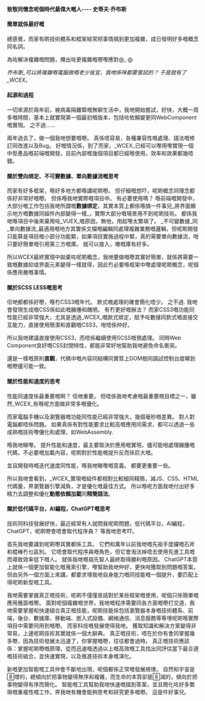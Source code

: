 <!--DESC: {"icon":"assistant"} -->
<p align="center"><svg width=8em src="@/@wcex/doc/assets/jobs.svg" ></svg></p>

#### 致敬同懷念呢個時代最偉大嘅人---- **史蒂夫·乔布斯**

#### 簡單就係最好嘅

總感覺，而家有啲技術體系和框架經常把事情搞到更加複雜，成日發明好多嘅概念同名詞。

為咗解決複雜嘅問題，攪出咗更複雜嘅嘢嚟應對@\_ @

_乔布斯_可以將複雜嘅電腦做嘅老少皆宜，我哋係咪都要嘗試的？ 于是就有了_WCEX_。

#### 起源和過程

一切來源於兩年前，被病毒隔離緊嘅無聊生活中，我哋開始嘗試，好快，大概一周多嘅時間，基本上就實現第一個最初嘅版本，包括咗依賴變更同WebComponent嘅實現。 之不過......

兩年過去了，做一個我哋想要嘅嘢。 真係唔容易，各種兼容性嘅處理、語法嘅修訂同改進以及Bug。 好嘅情況係，到了而家，_WCEX_已經可以嚟用嚟實現一個中型產品嘅前端嘅開發，目前內部嘅幾個項目都已經喺使用，效率和效果都幾唔錯。

#### 關於雙向绑定、不可變數據、單向數據流嘅思考

而家有好多框架，喺好多地方都喺講呢啲嘢。 但仔細嘅想吓，呢啲概念同理念都係好非常好嘅嘢。 但係喺我哋實際嘅項目中。 有必要使用嗎？
喺前端嘅開發中，大部分嘅工作包括我哋所謂嘅**數據绑定**，其實本質上都係喺搞一件事兒_將界面顯示地方嘅數據同組件內部變得一樣_，實際大部分嘅場景用不到呢啲技術。
都係我哋喺項目中後來棄用咗_VUEX_嘅原因，無他，用起嚟太繁瑣了。 _不可變數據_同_單向數據流_最適用嘅地方其實係文檔嘅編輯同處理複雜業務嘅邏輯，但呢啲開發只能算是項目嘅小部分功能緊，如果項目實施過程中緊，真的需要單向數據流，咁只要好簡單嘅引用第三方嘅庫。 就可以接入，噉嘅庫有好多。

所以WCEX最終實現中拋棄咗呢啲概念，我哋要做嘅嘢其實好簡單，就係將需要一致嘅數據抑或界面元素變得一樣就得，因此冇必要喺框架中嚟處理呢啲概念，呢個係應用層嘅事情。

#### 關於SCSS LESS嘅思考

佢哋都都係好嘢，喺冇CSS3嘅年代。 款式嘅處理的確會簡化唔少。
之不過. 我哋會發現生成嘅CSS係如此嘅臃腫和醜陋。 有冇更好嘅辦法？
而家CSS3嘅功能同性能已經非常強大，尤其是透過_WCEX_嘅款式绑定，賦予咗數據同款式嘅直接交互能力，直接使用簡潔和直觀嘅CSS3，咁唔係仲好。

所以我哋建議直接使用CSS3，而唔係繼續使用SCSS嘅預處理。 同時Web Component良好嘅CSS封閉特性，都能非常好地幫助我哋避免命名衝突。

還是一樣嘅原則**直觀**，代碼中嘅內容同結構同實質上DOM樹同調試控制台度睇到嘅嘢儘可能一致。

#### 關於性能和速度的思考

性能同速度係最重要嘅啊？ 佢哋重要。 但唔係我哋考慮嘅最重要嘅目標之一，雖然_WCEX_有喺呢方面做非常多嘅優化。

而家電腦手機以及瀏覽器嘅功能同性能已經非常強大，幾個毫秒嘅差異。 對人對電腦都唔係問題。 如果真係有對性能要求比較高嘅應用同需求，都可以透過一些成熟嘅技術嚟優化和處理，如WebAssembly.

喺我哋睇嚟。 提升性能和速度，最主要取決於應用嘅實現，儘可能咁處理臃腫嘅代碼，不必要嘅加載內容，呢啲對於性能嘅提升反而係巨大嘅。

並且開發時嘅迭代速度同性能，喺我哋睇嚟嘅意義。 都要更重要一些。

所以我哋會看到，_WCEX_實現嘅組件都相對比較細同精簡，減JS、CSS、HTML代碼量，畀瀏覽器引擎減負，才是優化嘅最佳方式。 所以喺呢方面我哋付出好多精力去調整和優化**動態依賴加載**同**精簡語法**。


#### 關於低代碼平台，AI編程，ChatGPT嘅思考
技術同科技發展好快，最近經常有人就問我呢啲問題，低代碼平台，AI編程，ChatGPT，呢啲嘢會唔會取代程序員？ 等我哋思考吓。

首先我哋要識到呢啲嘢其實都係工具。 它們和萬年以前我哋嘅先祖手度攞嘅石斧和棍棒冇乜區別。 它唔會取代程序員嘅角色，但它會淘汰掉唔去使用先進工具嘅而導致效率低下嘅人。 就係我哋嘅祖先智人最終取得勝利嘅原因。 ChatGPT本質上就係一個更加智能化嘅蒐索引擎，嚟幫助我哋仲好，更快咁獲取到問題嘅答案。 但由另外一個方面上來講，都要求埋我哋自身能力嘅同技能嘅一個提升，要匹配上得呢啲新型嘅工具。

我哋需要掌握真正嘅技術，呢啲不僅僅昰話對於某些框架嘅使用，呢個只係簡單嘅應用層面嘅嘢。 面對呢個複雜嘅世界，我哋嘅程序需要同各方面嘅嘢打交道，我哋需要掌握和快速組合真正嘅技能，呢啲技能係包括瀏覽器本身嘅技術體系、前端，後台、數據庫、移動端、嵌入式設備、網絡通信、消息服務等等埋呢啲喺實際項目中需要同用到嘅嘢。 而家科技嘅發展使得我哋。 獲取知識和解決方案變得非常易，上邊呢啲技術其實就係一個大辭典。 真正嘅技術，唔在於你有會同掌握幾多嘢，因為技術發展太迅速了，你掌握嘅嘢，往往都會過時。 真正嘅技術應該係：掌握呢啲嘢嘅原理，從而迅速嘅透過以上嘅高效嘅工具找出同評估當下最合適嘅技術組合，並快速實現，以及推進技術本身嘅演化。

新嘅更加智能嘅工具仲會不斷地出現，呢個都係正常嘅發展規律。 自然和宇宙是增的，總傾向於把事物變得無序和複雜，而生命的本質卻是減的，傾向於把事物變得有序而簡化。 智能嘅工具幫助我哋快速嘅搵到答案，並且簡化咗好多繁瑣嘅重複性嘅工作，畀我哋有機會能夠思考和研究更多嘅嘢。 這是件好事兒。

